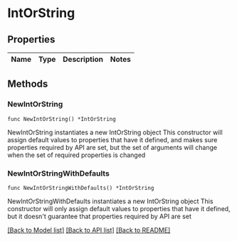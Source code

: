 # IntOrString

## Properties

Name | Type | Description | Notes
------------ | ------------- | ------------- | -------------

## Methods

### NewIntOrString

`func NewIntOrString() *IntOrString`

NewIntOrString instantiates a new IntOrString object
This constructor will assign default values to properties that have it defined,
and makes sure properties required by API are set, but the set of arguments
will change when the set of required properties is changed

### NewIntOrStringWithDefaults

`func NewIntOrStringWithDefaults() *IntOrString`

NewIntOrStringWithDefaults instantiates a new IntOrString object
This constructor will only assign default values to properties that have it defined,
but it doesn't guarantee that properties required by API are set


[[Back to Model list]](../README.md#documentation-for-models) [[Back to API list]](../README.md#documentation-for-api-endpoints) [[Back to README]](../README.md)


